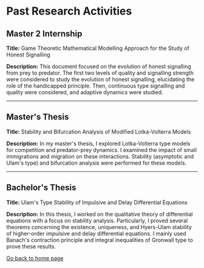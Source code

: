 # Past Research Activities

## Master 2 Internship

**Title:** Game Theoretic Mathematical Modelling Approach for the Study of Honest Signalling

**Description:** This document focused on the evolution of honest signalling from prey to predator. The first two levels of quality and signalling strength were considered to study the evolution of honest signalling, elucidating the role of the handicapped principle. Then, continuous type signalling and quality were considered, and adaptive dynamics were studied.

---

## Master's Thesis

**Title:** Stability and Bifurcation Analysis of Modified Lotka-Volterra Models

**Description:** In my master's thesis, I explored Lotka-Volterra type models for competition and predator-prey dynamics. I examined the impact of small immigrations and migration on these interactions. Stability (asymptotic and Ulam's type) and bifurcation analysis were performed for these models.

---

## Bachelor's Thesis

**Title:** Ulam's Type Stability of Impulsive and Delay Differential Equations

**Description:** In this thesis, I worked on the qualitative theory of differential equations with a focus on stability analysis. Particularly, I proved several theorems concerning the existence, uniqueness, and Hyers-Ulam stability of higher-order impulsive and delay differential equations. I mainly used Banach's contraction principle and integral inequalities of Gronwall type to prove these results.

[Go back to home page](home.md)
